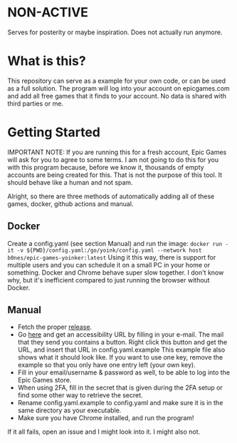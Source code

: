 # NON-ACTIVE
Serves for posterity or maybe inspiration. Does not actually run anymore.

# What is this?
This repository can serve as a example for your own code, or can be used as a full solution.
The program will log into your account on epicgames.com and add all free games that it finds to your account.
No data is shared with third parties or me.
# Getting Started
IMPORTANT NOTE:
If you are running this for a fresh account, Epic Games will ask for you to agree to some terms.
I am not going to do this for you with this program because, before we know it, thousands of empty accounts are being created for this. That is not the purpose of this tool. It should behave like a human and not spam.

Alright, so there are three methods of automatically adding all of these games, docker, github actions and manual.
## Docker
Create a config.yaml (see section Manual) and run the image:
`docker run -it -v ${PWD}/config.yaml:/go/yoink/config.yaml --network host b0nes/epic-games-yoinker:latest`
Using it this way, there is support for multiple users and you can schedule it on a small PC in your home or something.
Docker and Chrome behave super slow together. I don't know why, but it's inefficient compared to just running the browser without Docker.
## Manual
- Fetch the proper [release](https://github.com/hb0nes/epic-store-free-games-snatcher/releases).
- Go [here](https://dashboard.hcaptcha.com/signup?type=accessibility) and get an accessibility URL by filling in your e-mail. The mail that they send you contains a button.
Right click this button and get the URL, and insert that URL in config.yaml.example
This example file also shows what it should look like. If you want to use one key, remove the example so that you only have one entry left (your own key).
- Fill in your email/username & password as well, to be able to log into the Epic Games store.
- When using 2FA, fill in the secret that is given during the 2FA setup or find some other way to retrieve the secret.
- Rename config.yaml.example to config.yaml and make sure it is in the same directory as your executable.
- Make sure you have Chrome installed, and run the program!

If it all fails, open an issue and I might look into it.
I might also not.
